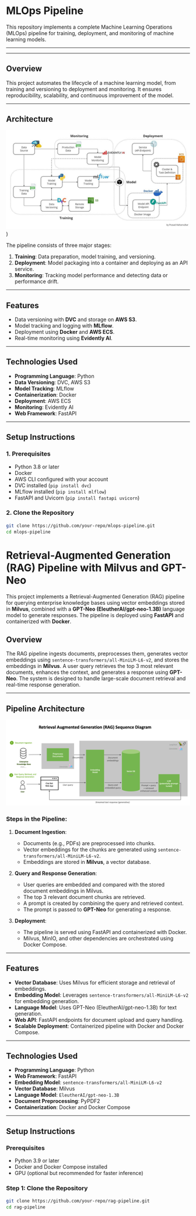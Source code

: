 # MLOps Pipeline

This repository implements a complete Machine Learning Operations (MLOps) pipeline for training, deployment, and monitoring of machine learning models.

---

---

## Overview
This project automates the lifecycle of a machine learning model, from training and versioning to deployment and monitoring. It ensures reproducibility, scalability, and continuous improvement of the model.

---

## Architecture
![MLOps Architecture](https://github.com/Ganeshdhanawade/qa-assigmemt-final1/blob/main/1_ub_u88a4MB5Uj-9Eb60VNA.jpg))

The pipeline consists of three major stages:
1. **Training**: Data preparation, model training, and versioning.
2. **Deployment**: Model packaging into a container and deploying as an API service.
3. **Monitoring**: Tracking model performance and detecting data or performance drift.

---

## Features
- Data versioning with **DVC** and storage on **AWS S3**.
- Model tracking and logging with **MLflow**.
- Deployment using **Docker** and **AWS ECS**.
- Real-time monitoring using **Evidently AI**.

---

## Technologies Used
- **Programming Language**: Python
- **Data Versioning**: DVC, AWS S3
- **Model Tracking**: MLflow
- **Containerization**: Docker
- **Deployment**: AWS ECS
- **Monitoring**: Evidently AI
- **Web Framework**: FastAPI

---

## Setup Instructions
### 1. Prerequisites
- Python 3.8 or later
- Docker
- AWS CLI configured with your account
- DVC installed (`pip install dvc`)
- MLflow installed (`pip install mlflow`)
- FastAPI and Uvicorn (`pip install fastapi uvicorn`)

### 2. Clone the Repository
```bash
git clone https://github.com/your-repo/mlops-pipeline.git
cd mlops-pipeline
```

# Retrieval-Augmented Generation (RAG) Pipeline with Milvus and GPT-Neo

This project implements a Retrieval-Augmented Generation (RAG) pipeline for querying enterprise knowledge bases using vector embeddings stored in **Milvus**, combined with a **GPT-Neo (EleutherAI/gpt-neo-1.3B)** language model to generate responses. The pipeline is deployed using **FastAPI** and containerized with **Docker**.

## Overview

The RAG pipeline ingests documents, preprocesses them, generates vector embeddings using `sentence-transformers/all-MiniLM-L6-v2`, and stores the embeddings in **Milvus**. A user query retrieves the top 3 most relevant documents, enhances the context, and generates a response using **GPT-Neo**. The system is designed to handle large-scale document retrieval and real-time response generation.

---

## Pipeline Architecture

![RAG Pipeline Architecture](https://github.com/Ganeshdhanawade/qa-assigmemt-final1/blob/main/rag-pipeline.png)

### Steps in the Pipeline:
1. **Document Ingestion**:
   - Documents (e.g., PDFs) are preprocessed into chunks.
   - Vector embeddings for the chunks are generated using `sentence-transformers/all-MiniLM-L6-v2`.
   - Embeddings are stored in **Milvus**, a vector database.

2. **Query and Response Generation**:
   - User queries are embedded and compared with the stored document embeddings in Milvus.
   - The top 3 relevant document chunks are retrieved.
   - A prompt is created by combining the query and retrieved context.
   - The prompt is passed to **GPT-Neo** for generating a response.

3. **Deployment**:
   - The pipeline is served using FastAPI and containerized with Docker.
   - Milvus, MinIO, and other dependencies are orchestrated using Docker Compose.

---

## Features

- **Vector Database**: Uses Milvus for efficient storage and retrieval of embeddings.
- **Embedding Model**: Leverages `sentence-transformers/all-MiniLM-L6-v2` for embedding generation.
- **Language Model**: Uses GPT-Neo (EleutherAI/gpt-neo-1.3B) for text generation.
- **Web API**: FastAPI endpoints for document upload and query handling.
- **Scalable Deployment**: Containerized pipeline with Docker and Docker Compose.

---

## Technologies Used

- **Programming Language**: Python
- **Web Framework**: FastAPI
- **Embedding Model**: `sentence-transformers/all-MiniLM-L6-v2`
- **Vector Database**: Milvus
- **Language Model**: `EleutherAI/gpt-neo-1.3B`
- **Document Preprocessing**: PyPDF2
- **Containerization**: Docker and Docker Compose

---

## Setup Instructions

### Prerequisites

- Python 3.9 or later
- Docker and Docker Compose installed
- GPU (optional but recommended for faster inference)

### Step 1: Clone the Repository

```bash
git clone https://github.com/your-repo/rag-pipeline.git
cd rag-pipeline
```

